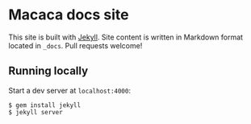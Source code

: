 # Macaca docs site

This site is built with [Jekyll](https://jekyllrb.com/). Site content is written in Markdown format located in `_docs`. Pull requests welcome!

## Running locally

Start a dev server at `localhost:4000`:

```shell
$ gem install jekyll
$ jekyll server
```
